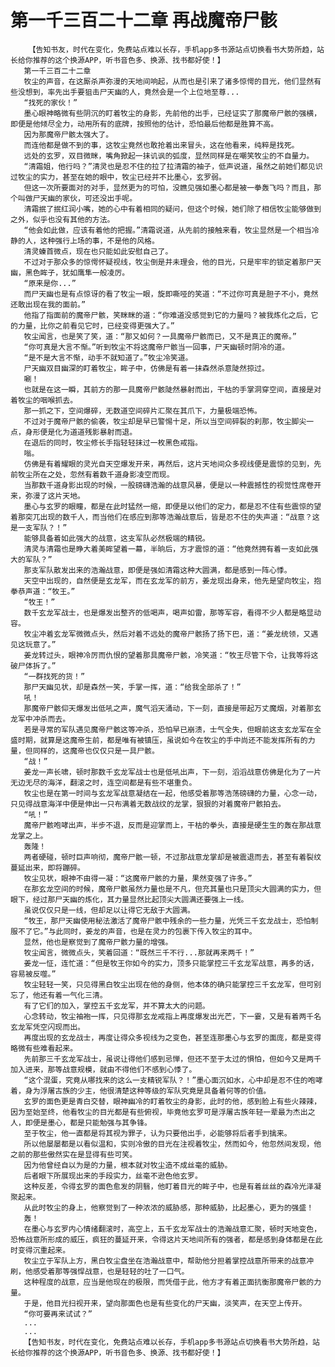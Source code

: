 # 第一千三百二十二章 再战魔帝尸骸
        【告知书友，时代在变化，免费站点难以长存，手机app多书源站点切换看书大势所趋，站长给你推荐的这个换源APP，听书音色多、换源、找书都好使！】
       第一千三百二十二章
       牧尘的声音，在这厮杀声弥漫的天地间响起，从而也是引来了诸多惊愕的目光，他们显然有些没想到，率先出手要狙击尸天幽的人，竟然会是一个上位地至尊...
       “找死的家伙！”
       墨心眼神略微有些阴沉的盯着牧尘的身影，先前他的出手，已经证实了那魔帝尸骸的强横，即便是他倾尽全力，动用所有的底牌，按照他的估计，恐怕最后他都是胜算不高。
       因为那魔帝尸骸太强大了。
       而连他都是做不到的事，这牧尘竟然也敢抢着出来冒头，这在他看来，纯粹是找死。
       远处的玄罗，双目微眯，嘴角掀起一抹讥讽的弧度，显然同样是在嘲笑牧尘的不自量力。
       “清霜姐，他行吗？”清灵也是忍不住的拉了拉清霜的袖子，低声说道，虽然之前她们都见识过牧尘的实力，甚至在她的眼中，牧尘已经并不比墨心，玄罗弱。
       但这一次所要面对的对手，显然更为的可怕，没瞧见强如墨心都是被一拳轰飞吗？而且，那个叫做尸天幽的家伙，可还没出手呢。
       清霜抿了抿红润小嘴，她的心中有着相同的疑问，但这个时候，她们除了相信牧尘能够做到之外，似乎也没有其他的方法。
       “他会如此做，应该有着他的把握。”清霜说道，从先前的接触来看，牧尘显然是一个相当冷静的人，这种强行上场的事，不是他的风格。
       清灵螓首微点，现在也只能如此安慰自己了。
       不过对于那众多的惊愕怀疑视线，牧尘倒是并未理会，他的目光，只是牢牢的锁定着那尸天幽，黑色眸子，犹如鹰隼一般凌厉。
       “原来是你...”
       而尸天幽也是有点惊讶的看了牧尘一眼，旋即嘶哑的笑道：“不过你可真是胆子不小，竟然还敢出现在我的面前。”
       他指了指面前的魔帝尸骸，笑眯眯的道：“你难道没感觉到它的力量吗？被我炼化之后，它的力量，比你之前看见它时，已经变得更强大了。”
       牧尘闻言，也是笑了笑，道：“那又如何？一具魔帝尸骸而已，又不是真正的魔帝。”
       “你可真是大言不惭。”听到牧尘不将这魔帝尸骸当一回事，尸天幽顿时阴冷的道。
       “是不是大言不惭，动手不就知道了。”牧尘冷笑道。
       尸天幽双目幽深的盯着牧尘，眸子中，仿佛是有着一抹森然杀意陡然掠过。
       唰！
       也就是在这一瞬，其前方的那一具魔帝尸骸陡然暴射而出，干枯的手掌洞穿空间，直接是对着牧尘的咽喉抓去。
       那一抓之下，空间爆碎，无数道空间碎片汇聚在其爪下，力量极端恐怖。
       不过对于魔帝尸骸的偷袭，牧尘却是早已警惕十足，所以当空间碎裂的刹那，牧尘脚尖一点，身形便是化为道道残影暴射而退。
       在退后的同时，牧尘修长手指轻轻抹过一枚黑色戒指。
       嗡。
       仿佛是有着耀眼的灵光自天空爆发开来，再然后，这片天地间众多视线便是震惊的见到，先前牧尘所在之处，忽然有着数千道身影凌空而现。
       当那数千道身影出现的时候，一股磅礴浩瀚的战意风暴，便是以一种震撼性的视觉性席卷开来，弥漫了这片天地。
       墨心与玄罗的眼瞳，都是在此时猛然一缩，即便是以他们的定力，都是忍不住有些震惊的望着那突兀出现的数千人，而当他们在感应到那等浩瀚战意后，皆是忍不住的失声道：“战意？这是一支军队？！”
       能够具备着如此强大的战意，这支军队必然极端的精锐。
       清灵与清霜也是睁大着美眸望着一幕，半晌后，方才震惊的道：“他竟然拥有着一支如此强大的军队？”
       那支军队散发出来的浩瀚战意，即便是强如清霜这种大圆满，都是感到一阵心悸。
       天空中出现的，自然便是玄龙军，而在玄龙军的前方，姜龙现出身来，他先是望向牧尘，抱拳恭声道：“牧王。”
       “牧王！”
       数千玄龙军战士，也是爆发出整齐的低喝声，喝声如雷，那等军容，看得不少人都是略显动容。
       牧尘冲着玄龙军微微点头，然后对着不远处的魔帝尸骸扬了扬下巴，道：“姜龙统领，又遇见这玩意了。”
       姜龙转过头，眼神冷厉而仇恨的望着那具魔帝尸骸，冷笑道：“牧王尽管下令，让我等将这破尸体拆了。”
       “一群找死的货！”
       那尸天幽见状，却是森然一笑，手掌一挥，道：“给我全部杀了！”
       吼！
       那魔帝尸骸仰天爆发出低吼之声，魔气滔天涌动，下一刻，直接是带起万丈魔烟，对着那玄龙军中冲杀而去。
       若是寻常的军队遇见魔帝尸骸这等冲杀，恐怕早已崩溃，士气全失，但眼前这支玄龙军在全盛时期，就算是这魔帝生前，都是唯有被镇压，虽说如今在牧尘的手中尚还不能发挥所有的力量，但同样的，这魔帝也仅仅只是一具尸骸。
       “战！”
       姜龙一声长啸，顿时那数千玄龙军战士也是低吼出声，下一刻，滔滔战意仿佛是化为了一片无边无尽的海洋，翻滚之时，连空间都是有些不堪重负。
       牧尘也是在第一时间与玄龙军战意凝结在一起，他感受着那等浩荡磅礴的力量，心念一动，只见得战意海洋中便是伸出一只布满着无数战纹的龙掌，狠狠的对着魔帝尸骸拍去。
       “吼！”
       魔帝尸骸咆哮出声，半步不退，反而是迎掌而上，干枯的拳头，直接是硬生生的轰在那战意龙掌之上。
       轰隆！
       两者硬碰，顿时巨声响彻，魔帝尸骸一顿，不过那战意龙掌却是被震退而去，甚至有着裂纹蔓延出来，即将蹦碎。
       牧尘见状，眼神不由得一凝：“这魔帝尸骸的力量，果然变强了许多。”
       在那玄龙空间的时候，魔帝尸骸虽然力量也是不凡，但充其量也只是顶尖大圆满的实力，但眼下，经过那尸天幽的炼化，其力量显然比起顶尖大圆满还要强上一线。
       虽说仅仅只是一线，但却足以让得它无敌于大圆满。
       “牧王，那尸天幽使用秘法激活了魔帝尸骸中残余的一些力量，光凭三千玄龙战士，恐怕制服不了它。”与此同时，姜龙的声音，也是在灵力的包裹下传入牧尘的耳中。
       显然，他也是察觉到了魔帝尸骸力量的增强。
       牧尘闻言，微微点头，笑着回道：“既然三千不行...那就再来两千！”
       姜龙一怔，连忙道：“但是牧王你如今的实力，顶多只能掌控三千玄龙军战意，再多的话，容易被反噬。”
       牧尘轻轻一笑，只见得黑白牧尘出现在他的身侧，他本体的确只能掌控三千玄龙军，但可别忘了，他还有着一气化三清。
       有了它们的加入，掌控五千玄龙军，并不算太大的问题。
       心念转动，牧尘袖袍一挥，只见得那玄龙戒指上再度爆发出光芒，下一霎，又是有着两千名玄龙军凭空闪现而出。
       再度出现的玄龙战士，再度让得众多视线为之变色，甚至连那墨心与玄罗的面庞，都是变得略微有些难看起来。
       先前那三千玄龙军战士，虽说让得他们感到忌惮，但还不至于太过的惧怕，但如今又是两千加入进来，那等战意规模，就由不得他们不感到心悸了。
       “这个混蛋，究竟从哪找来的这么一支精锐军队？！”墨心面沉如水，心中却是忍不住的咆哮着，身为浮屠古族的少主，他很清楚这种等级的军队究竟是具备着何等的价值。
       玄罗的面色更是青白交替，眼神幽冷的盯着牧尘的身影，此时的他，感到脸上有些火辣辣，因为至始至终，他看牧尘的目光都是有些俯视，毕竟他玄罗可是浮屠古族年轻一辈最为杰出之人，即便是墨心，都是只能勉强与其争锋。
       至于牧尘，他一直都是将其视为罪子，认为只要他出手，必能够将后者手到擒来。
       所以他屡屡都是以看似温和，实则冷傲的目光在注视着牧尘，然而如今，他忽然间发现，他之前的那些傲然实在是显得有些可笑。
       因为他曾经自以为是的力量，根本就对牧尘造不成丝毫的威胁。
       后者眼下所展现出来的手段实力，丝毫不逊色他玄罗。
       这种反差，令得玄罗的面色愈发的阴翳，他盯着目光的眸子中，也是有着丝丝的森冷光泽凝聚起来。
       从此时牧尘的身上，他察觉到了一种浓浓的威胁感，那种威胁，比起墨心，更为的强盛！
       轰！
       在墨心与玄罗内心情绪翻滚时，高空上，五千玄龙军战士的浩瀚战意汇聚，顿时天地变色，恐怖战意所形成的威压，疯狂的蔓延开来，令得这片天地间所有的强者，都是感到身体都是在此时变得沉重起来。
       牧尘立于军队上方，黑白牧尘盘坐在浩瀚战意中，帮助他分担着掌控战意所带来的战意冲刷，他感受着那等强悍战意，也是轻轻的吐了一口气。
       这种程度的战意，应当是他现在的极限，而凭借于此，他方才有着正面抗衡那魔帝尸骸的力量。
       于是，他目光扫视开来，望向那面色也是有些变化的尸天幽，淡笑声，在天空上传开。
       “你可要再来试试？”
       ...
       ...
       【告知书友，时代在变化，免费站点难以长存，手机app多书源站点切换看书大势所趋，站长给你推荐的这个换源APP，听书音色多、换源、找书都好使！】